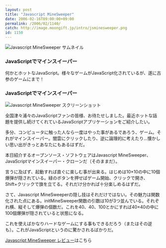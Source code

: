 ```yaml
---
layout: post
title: "Javascript MineSweeper"
date: 2006-02-16T09:00:00+09:00
permalink: /2006/02/1140/
catch: http://image.moongift.jp/intro/jsminesweeper.png
id: 1150
---
```

 ![Javascript MineSweeper サムネイル](http://image.moongift.jp/intro/jsminesweeper.t.png "Javascript MineSweeper サムネイル")
  

### JavaScriptでマインスイーパー
  
何かとホットなJavaScript。様々なゲームがJavaScript化されているが、遂に古参のゲームにまで！  
<!--more-->  

### JavaScriptでマインスイーパー
  

![Javascript MineSweeper スクリーンショット](http://image.moongift.jp/intro/jsminesweeper.png "Javascript MineSweeper スクリーンショット")

  

全国津々浦々のJavaScriptファンの皆様、お待たせしました。最近ホットな話題を提供し続けてくれているJavaScriptアプリケーションをご紹介したい。

  

多分、コンピュータに触った人なら一度はやった事があるであろう、ゲーム。それがマインスイーパー。闇雲にクリックしたり、逆に論理的に考えたり…懐かしい思い出がきっとあなたにもあるはずだ。

  

本日紹介するオープンソース・ソフトウェアはJavascript MineSweeper、JavaScriptマインスイーパー・クローンだ（そのままだ）。

  

言うに及ばず、起動すれば直ぐに楽しむ事が出来る。はじめは10×10の中に10個爆弾が隠されている。緑のボタンを押せばゲーム開始、クリックで開き、Shift+クリックで旗を立てる。それだけ分かれば十分楽しめるはずだ。

  

さて、Javascript MineSweeperの隠し技はそれだけではない。その魅力は関数化された点にある。initMineSweeper関数の引数は10が3つ並んでいる。それぞれ横、縦そして爆弾の個数だ。これを40、40、100とかにすれば40×40の中に100個爆弾が隠されていると状態になる。

  

これを使えばかなりハードなゲームにする事もできるだろう（またはその逆も）。これがJavaScriptというのに驚かされるばかりだ。

  

[Javascript MineSweeper レビュー](http://oss.moongift.jp/review/i-1159.html)はこちら

